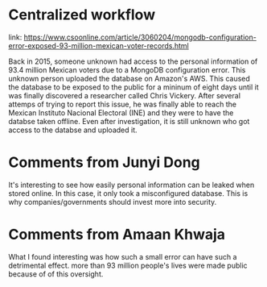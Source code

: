 # Centralized workflow

link: https://www.csoonline.com/article/3060204/mongodb-configuration-error-exposed-93-million-mexican-voter-records.html

Back in 2015, someone unknown had access to the personal information of 93.4 million Mexican voters due to a MongoDB configuration error. This unknown person uploaded the database on Amazon's AWS. This caused the database to be exposed to the public for a mininum of eight days until it was finally discovered a researcher called Chris Vickery. After several attemps of trying to report this issue, he was finally able to reach the Mexican Instituto Nacional Electoral (INE) and they were to have the databse taken offline. Even after investigation, it is still unknown who got access to the databse and uploaded it. 

# Comments from Junyi Dong

It's interesting to see how easily personal information can be leaked when stored online. In this case, it only took a misconfigured database. This is why companies/governments should invest more into security.

# Comments from Amaan Khwaja
 
What I found interesting was how such a small error can have such a detrimental effect. more than 93 million people's lives were made public because of of this oversight.